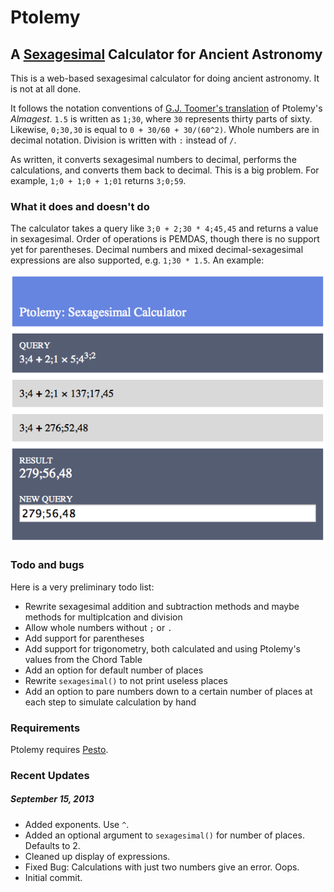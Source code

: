 # Ptolemy
## A [Sexagesimal](http://en.wikipedia.org/wiki/Sexagesimal) Calculator for Ancient Astronomy

This is a web-based sexagesimal calculator for doing ancient astronomy. It is not at all done.

It follows the notation conventions of [G.J. Toomer's translation](http://www.amazon.com/Ptolemys-Almagest-Ptolemy/dp/0691002606/ref=sr_1_1?ie=UTF8&qid=1379259860&sr=8-1&keywords=g.j.+toomer+almagest) of Ptolemy's *Almagest*. `1.5` is written as `1;30`, where `30` represents thirty parts of sixty. Likewise, `0;30,30` is equal to `0 + 30/60 + 30/(60^2)`. Whole numbers are in decimal notation. Division is written with `:` instead of `/`.

As written, it converts sexagesimal numbers to decimal, performs the calculations, and converts them back to decimal. This is a big problem. For example, `1;0 + 1;0 + 1;01` returns `3;0;59`. 

### What it does and doesn't do

The calculator takes a query like `3;0 + 2;30 * 4;45,45` and returns a value in sexagesimal. Order of operations is PEMDAS, though there is no support yet for parentheses. Decimal numbers and mixed decimal-sexagesimal expressions are also supported, e.g. `1;30 * 1.5`. An example:

![](example.png)

### Todo and bugs

Here is a very preliminary todo list:

* Rewrite sexagesimal addition and subtraction methods and maybe methods for multiplcation and division
* Allow whole numbers without `;` or `.`
* Add support for parentheses
* Add support for trigonometry, both calculated and using Ptolemy's values from the Chord Table
* Add an option for default number of places
* Rewrite `sexagesimal()` to not print useless places
* Add an option to pare numbers down to a certain number of places at each step to simulate calculation by hand


### Requirements

Ptolemy requires [Pesto](http://www.ollycope.com/software/pesto/).

### Recent Updates

##### September 15, 2013

* Added exponents. Use `^`.
* Added an optional argument to `sexagesimal()` for number of places. Defaults to 2.
* Cleaned up display of expressions.
* Fixed Bug: Calculations with just two numbers give an error. Oops.
* Initial commit.